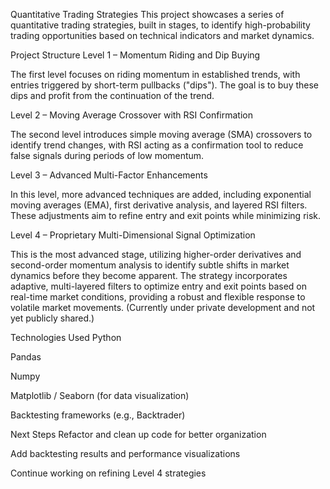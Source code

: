 Quantitative Trading Strategies
This project showcases a series of quantitative trading strategies, built in stages, to identify high-probability trading opportunities based on technical indicators and market dynamics.

Project Structure
Level 1 – Momentum Riding and Dip Buying

The first level focuses on riding momentum in established trends, with entries triggered by short-term pullbacks ("dips"). The goal is to buy these dips and profit from the continuation of the trend.

Level 2 – Moving Average Crossover with RSI Confirmation

The second level introduces simple moving average (SMA) crossovers to identify trend changes, with RSI acting as a confirmation tool to reduce false signals during periods of low momentum.

Level 3 – Advanced Multi-Factor Enhancements

In this level, more advanced techniques are added, including exponential moving averages (EMA), first derivative analysis, and layered RSI filters. These adjustments aim to refine entry and exit points while minimizing risk.

Level 4 – Proprietary Multi-Dimensional Signal Optimization

This is the most advanced stage, utilizing higher-order derivatives and second-order momentum analysis to identify subtle shifts in market dynamics before they become apparent. The strategy incorporates adaptive, multi-layered filters to optimize entry and exit points based on real-time market conditions, providing a robust and flexible response to volatile market movements. (Currently under private development and not yet publicly shared.)

Technologies Used
Python

Pandas

Numpy

Matplotlib / Seaborn (for data visualization)

Backtesting frameworks (e.g., Backtrader)

Next Steps
Refactor and clean up code for better organization

Add backtesting results and performance visualizations

Continue working on refining Level 4 strategies
